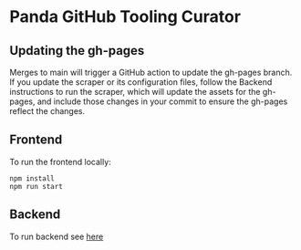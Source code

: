 # Panda GitHub Tooling Curator

## Updating the gh-pages

Merges to main will trigger a GitHub action to update the gh-pages branch. If you update the scraper or its configuration files,
follow the Backend instructions to run the scraper, which will update the assets for the gh-pages, and include those changes
in your commit to ensure the gh-pages reflect the changes.

## Frontend

To run the frontend locally:

```
npm install
npm run start
```

## Backend

To run backend see [here](scraper/README.md)
